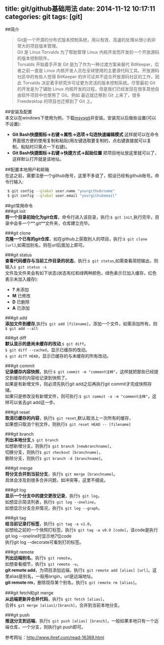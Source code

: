 title: git/github基础用法
date: 2014-11-12 10:17:11
categories: git
tags: [git]
---

##简介  
> Git是一个开源的分布式版本控制系统，用以有效、高速的处理从很小到非常大的项目版本管理。  
Git 是 Linus Torvalds 为了帮助管理 Linux 内核开发而开发的一个开放源码的版本控制软件。  
Torvalds 开始着手开发 Git 是为了作为一种过渡方案来替代 BitKeeper，后者之前一直是 Linux 内核开发人员在全球使用的主要源代码工具。开放源码社区中的有些人觉得 BitKeeper 的许可证并不适合开放源码社区的工作，因此 Torvalds 决定着手研究许可证更为灵活的版本控制系统。尽管最初 Git 的开发是为了辅助 Linux 内核开发的过程，但是我们已经发现在很多其他自由软件项目中也使用了 Git。例如 最近就迁移到 Git 上来了，很多 Freedesktop 的项目也迁移到了 Git 上。

##安装及配置    
本文以在windows下使用为例，下载[msysgit][1]并安装。安装完以后做些设置(可以不设置):  

*  **Git Bash快捷图标->右键->属性->选项->勾选快速编辑模式** 这样就可以在命令界面很方便的使用复制和粘贴(用左键选取要复制的，点右键直接就可以复制，粘贴时只需点一下右键)。
*  **Git Bash快捷图标->右键->快捷方式->起始位置** 把项目地址放这里就可以了，这样默认打开就是该地址。  

<!--more-->
##配置本地用户和邮箱  
在这之前，需要注册一个github账号，这里不多说了，假设已经有github账号。命令行输入:  
```bash
 $ git config --global user.name "yourgithubrname"  
 $ git config --global user.email "yourgithubemail"  
```

##git常用命令  
###git init  
**将一个目录初始化为git仓库**，命令行进入该目录，执行:`$ git init`,执行完毕，目录中会多一个**.git**文件夹，仓库建立完毕。  

###git clone  
**克隆一个已有的git仓库**，如在github上获取别人的项目，执行:`$ git clone [url]`,如需加别名，则在url后面加上即可。  

###git status  
**查看代码缓存与当前工作目录的状态**，执行:`$ git status`,如需查看简短输出，则输入`$ git status -s`  
文件及文件夹会有如下状态(状态有红和绿两种颜色，绿色表示已加入缓存，红色表示未加入缓存):  

* **?** 未添加  
* **M** 已修改  
* **D** 已删除  
* **A** 已添加

###git add  
**添加文件到缓存**,执行`$ git add [filename]`，添加一个文件，如需添加所有，则`$ git add --all`  

###git diff  
**默认显示的是尚未缓存的改动**,`$ git diff`。  
`$ git diff --cached`，显示已缓存的改动。  
`$ git diff HEAD`，显示已缓存的与未缓存的所有改动。  

###git commit  
**记录缓存内容快照**，执行:`$ git commit -m "comment注释"`，这样就把那些已经提交到缓存的内容给记录到快照了。  
如果是有新增文件，则必须先执行git add之后再执行git commit才完成快照存储。  
如果只是修改没有新增文件，则可执行:`$ git commit -a -m "comment注释"`，这样可以省去git add这一步。

###git reset  
**取消已缓存的内容**，执行`$ git reset`,默认取消上一次所有的缓存，  
如果想只取消个别文件，则执行`$ git reset HEAD -- [filename]`

###git branch  
**列出本地分支**,`$ git branch`  
如想新增分支，则执行`$ git branch [newbranchname]`，  
切换分支，则执行`$ git checkout [branchname]`，  
删除分支，则执行`$ git branch -d [branchname]`。

###git merge  
**将分支合并到当前分支**，执行`$ git merge [branchname]`。  
具体会涉及到很多合并问题，如冲突等，这里不细说。  

###git log  
**显示一个分支中的提交更改记录**，执行`$ git log`，  
如想显示简洁列表，执行`$ git log --oneline`，  
如想显示分支合并情况，执行`$ git log --graph`。  

###git tag  
**给当前记录打标签**，执行`$ git tag -a v1.0`，  
如想给之前的一个快照打标签，执行`$ git tag -a v0.9 [code]`，该code是执行git log --oneline时显示地7位code  
执行git log --decorate可看到打的标签。  

###git remote  
**列出远端别名**，执行`$ git remote`，  
如想查看细节，执行`$ git remote -v`。  
**git remote add**，为项目添加远端，执行`$ git remote add [alias] [url]`。这里alias是别名，一般用origin，url是远端地址。  
**git remote rm**，删除现存某个别名，执行`$ git remote rm [alias]`。  

###git fetch和git merge  
**从远端更新并合并代码**，执行`$ git fetch [alias]`，  
合并`$ git merge [alias]/[branch]`，合并到当前本地分支。 

###git push  
**推送分支到远端**，执行`$ git push [alias] [branch]`，一般如果本地只有一个远端仓库，一个分支，则执行git push即可。


参考网址：<http://www.ihref.com/read-16369.html>

[1]: http://msysgit.github.io/ "msysgit"




